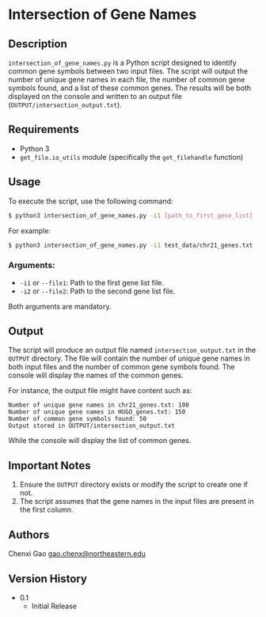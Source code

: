 # Intersection of Gene Names

## Description

`intersection_of_gene_names.py` is a Python script designed to identify common gene symbols between two input files. The script will output the number of unique gene names in each file, the number of common gene symbols found, and a list of these common genes. The results will be both displayed on the console and written to an output file (`OUTPUT/intersection_output.txt`).

## Requirements

- Python 3
- `get_file.io_utils` module (specifically the `get_filehandle` function)

## Usage

To execute the script, use the following command:

```bash
$ python3 intersection_of_gene_names.py -i1 [path_to_first_gene_list] -i2 [path_to_second_gene_list]
```

For example:

```bash
$ python3 intersection_of_gene_names.py -i1 test_data/chr21_genes.txt -i2 test_data/HUGO_genes.txt
```

### Arguments:

- `-i1` or `--file1`: Path to the first gene list file.
- `-i2` or `--file2`: Path to the second gene list file.

Both arguments are mandatory.

## Output

The script will produce an output file named `intersection_output.txt` in the `OUTPUT` directory. The file will contain the number of unique gene names in both input files and the number of common gene symbols found. The console will display the names of the common genes.

For instance, the output file might have content such as:

```
Number of unique gene names in chr21_genes.txt: 100
Number of unique gene names in HUGO_genes.txt: 150
Number of common gene symbols found: 50
Output stored in OUTPUT/intersection_output.txt
```

While the console will display the list of common genes.

## Important Notes

1. Ensure the `OUTPUT` directory exists or modify the script to create one if not.
2. The script assumes that the gene names in the input files are present in the first column.

## Authors

Chenxi Gao
gao.chenx@northeastern.edu

## Version History

* 0.1
    * Initial Release

